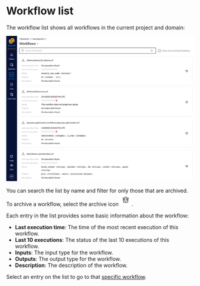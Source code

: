 # Workflow list

The workflow list shows all workflows in the current project and domain:

![Workflow list](../../images/workflow-list.png)

You can search the list by name and filter for only those that are archived.
To archive a workflow, select the archive icon ![Archive icon](../../images/archive-icon.png).

Each entry in the list provides some basic information about the workflow:

* **Last execution time**:
The time of the most recent execution of this workflow.
* **Last 10 executions**:
The status of the last 10 executions of this workflow.
* **Inputs**:
The input type for the workflow.
* **Outputs**:
The output type for the workflow.
* **Description**:
 The description of the workflow.

Select an entry on the list to go to that [specific workflow](workflow-view).
